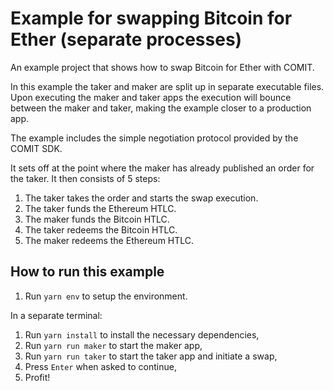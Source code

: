 # Example for swapping Bitcoin for Ether (separate processes)

An example project that shows how to swap Bitcoin for Ether with COMIT.

In this example the taker and maker are split up in separate executable files.
Upon executing the maker and taker apps the execution will bounce between the maker and taker, making the example closer to a production app.

The example includes the simple negotiation protocol provided by the COMIT SDK.

It sets off at the point where the maker has already published an order for the taker.
It then consists of 5 steps:
1. The taker takes the order and starts the swap execution.
2. The taker funds the Ethereum HTLC.
3. The maker funds the Bitcoin HTLC.
4. The taker redeems the Bitcoin HTLC.
5. The maker redeems the Ethereum HTLC.

## How to run this example

1. Run `yarn env` to setup the environment.

In a separate terminal:

1. Run `yarn install` to install the necessary dependencies,
2. Run `yarn run maker` to start the maker app,
3. Run `yarn run taker` to start the taker app and initiate a swap,
4. Press `Enter` when asked to continue,
5. Profit!
